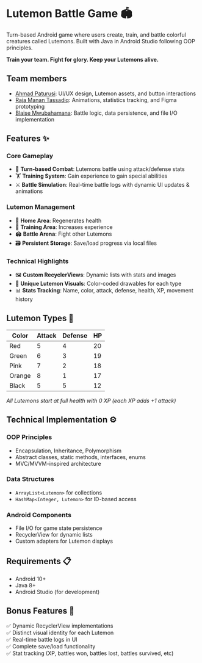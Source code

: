 # Lutemon Battle Game 🏟️

Turn-based Android game where users create, train, and battle colorful creatures called Lutemons. Built with Java in Android Studio following OOP principles.

**Train your team. Fight for glory. Keep your Lutemons alive.**

## Team members

<!-- Division of work among team members -->

- [Ahmad Paturusi][1]: UI/UX design, Lutemon assets, and button interactions
- [Raja Manan Tassadiq][2]: Animations, statistics tracking, and Figma prototyping
- [Blaise Mwubahamana][3]: Battle logic, data persistence, and file I/O implementation

[1]: https://github.com/aahmad-1
[2]: https://github.com/Manan-codes
[3]: https://github.com/blaise-creator

## Features ✨

### Core Gameplay
- 🧠 **Turn-based Combat**: Lutemons battle using attack/defense stats 
- 🏋️ **Training System**: Gain experience to gain special abilities
- ⚔️ **Battle Simulation**: Real-time battle logs with dynamic UI updates & animations

### Lutemon Management
- 🏡 **Home Area**: Regenerates health
- 🎯 **Training Area**: Increases experience
- 🏟️ **Battle Arena**: Fight other Lutemons
- 🗃️ **Persistent Storage**: Save/load progress via local files

### Technical Highlights
- 🖼️ **Custom RecyclerViews**: Dynamic lists with stats and images
- 🎨 **Unique Lutemon Visuals**: Color-coded drawables for each type
- 📊 **Stats Tracking**: Name, color, attack, defense, health, XP, movement history

## Lutemon Types 🎨

| Color  | Attack | Defense |  HP    |
|--------|--------|---------|--------|
| Red    | 5      | 4       | 20     |
| Green  | 6      | 3       | 19     |
| Pink   | 7      | 2       | 18     |
| Orange | 8      | 1       | 17     |
| Black  | 5      | 5       | 12     |

*All Lutemons start at full health with 0 XP (each XP adds +1 attack)*

## Technical Implementation ⚙️

### OOP Principles
- Encapsulation, Inheritance, Polymorphism
- Abstract classes, static methods, interfaces, enums
- MVC/MVVM-inspired architecture

### Data Structures
- `ArrayList<Lutemon>` for collections
- `HashMap<Integer, Lutemon>` for ID-based access

### Android Components
- File I/O for game state persistence
- RecyclerView for dynamic lists
- Custom adapters for Lutemon displays

## Requirements 📋
- Android 10+
- Java 8+
- Android Studio (for development)

## Bonus Features 🎁
✅ Dynamic RecyclerView implementations  
✅ Distinct visual identity for each Lutemon  
✅ Real-time battle logs in UI  
✅ Complete save/load functionality  
✅ Stat tracking (XP, battles won, battles lost, battles survived, etc)  
